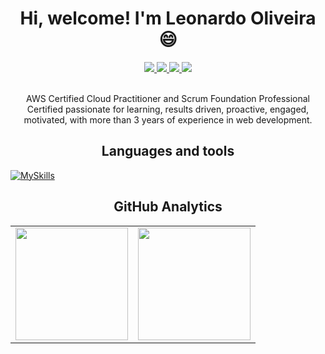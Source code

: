 <h1 align="center">Hi, welcome! I'm Leonardo Oliveira 😄</h1>
<div align="center"> 
	<a href = "mailto:leonardooliveiras010@gmail.com">
		<img src="https://img.shields.io/badge/-Gmail-%23333?style=for-the-badge&logo=gmail&logoColor=white" target="_blank">
	</a>
  	<a href="https://www.linkedin.com/in/leonardo-oliveiras010" target="_blank">
		<img src="https://img.shields.io/badge/-LinkedIn-%230077B5?style=for-the-badge&logo=linkedin&logoColor=white" target="_blank">
	</a> 
	 <a href="https://www.linkedin.com/in/leonardo-oliveiras010" target="_blank">
		<img src="https://img.shields.io/badge/-Whatsapp-%128C7E?style=for-the-badge&logo=whatsapp&logoColor=white" target="_blank">
	</a> 
	<a>
		<img src="https://komarev.com/ghpvc/?username=leonardo-oliveiras&label=PROFILE+VIEWS&style=for-the-badge">
	</a> 
</div>
<br/>

<p align="center"> AWS Certified Cloud Practitioner and Scrum Foundation Professional Certified passionate for learning, results driven, proactive, engaged, motivated, with more than 3 years of experience in web development. </p>

<h2 align="center">Languages and tools</h2>

[![MySkills](https://skillicons.dev/icons?i=html,css,sass,figma,bootstrap,vue,angular,jquery,js,ts,java,spring,hibernate,mysql,mongodb,heroku,firebase,aws,azure,docker,vscode,eclipse,idea,linux&perline=24)](https://skillicons.dev)

  <h2 align="center">GitHub Analytics</h2>
  
  <table align="center">
  <tr>
    <td align="center">
      <img height="180em" align="center" src="https://github-readme-stats.vercel.app/api?username=leonardo-oliveiras&show_icons=true&theme=highcontrast&include_all_commits=true&count_private=true">
    </td>
    <td align="center">
	<img height="180em" align="center" src="https://github-readme-stats.vercel.app/api/top-langs/?username=leonardo-oliveiras&&layout=compact&hide=shell&theme=highcontrast">  
    </td>
  </tr>
<!--   <tr align="center">
       <td align="center" colspan="2">
	<img height="180em" align="center" src="https://github-readme-streak-stats.herokuapp.com/?user=leonardo-oliveiras&theme=tokyonight">  
    </td>
   </tr>
-->
</table>
